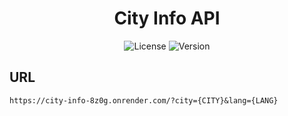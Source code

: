 <div id="title" align="center">
  <h1>City Info API</h1>
</div>

<div id="badges" align="center">
  
  ![License](https://img.shields.io/github/license/georgejrdev/City-Info-API.svg)
  ![Version](https://img.shields.io/badge/version-1.0.0-53918E.svg)

</div>

## URL
    https://city-info-8z0g.onrender.com/?city={CITY}&lang={LANG}